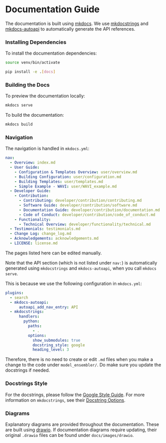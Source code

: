 # Documentation Guide

The documentation is built using [mkdocs](https://www.mkdocs.org/). We use [mkdocstrings](https://mkdocstrings.github.io/) and [mkdocs-autoapi](https://mkdocs-autoapi.readthedocs.io/en/latest/) to automatically generate the API references.

### Installing Dependencies
To install the documentation dependencies:

```bash
source venv/bin/activate

pip install -e .[docs]
```

### Building the Docs
To preview the documentation locally:
```bash
mkdocs serve
```

To build the documentation:
```bash
mkdocs build
```

### Navigation
The navigation is handled in `mkdocs.yml`:
```yaml
nav:
  - Overview: index.md
  - User Guide:
    - Configuration & Templates Overview: user/overview.md
    - Building Configuration: user/configuration.md
    - Building Templates: user/templates.md
    - Simple Example - WAVI: user/WAVI_example.md
  - Developer Guide:
    - Contribution:
      - Contributing: developer/contribution/contributing.md
      - Software Guide: developer/contribution/software.md
      - Documentation Guide: developer/contribution/documentation.md
      - Code of Conduct: developer/contribution/code_of_conduct.md
    - Functionality:
      - Technical Overview: developer/functionality/technical.md
  - Testimonials: testimonials.md
  - Change Log: change_log.md
  - Acknowledgements: acknowledgements.md
  - LICENSE: license.md
```
The pages listed here can be edited manually.

Note that the API section (which is not listed under `nav:`) is automatically generated using `mkdocstrings` and `mkdocs-autoapi`, when you call `mkdocs serve`.

This is because we use the following configuration in `mkdocs.yml`:
```yaml
plugins:
  - search
  - mkdocs-autoapi:
      autoapi_add_nav_entry: API
  - mkdocstrings:
      handlers:
        python:
          paths:
            - .
          options:
            show_submodules: true
            docstring_style: google
            heading_level: 3
```

Therefore, there is no need to create or edit `.md` files when you make a change to the code under `model_ensembler/`. Do make sure you update the docstrings if needed.

### Docstrings Style
For the docstrings, please follow the [Google Style Guide][1]. For more information on `mkdocstrings`, see their [Docstring Options][2].

### Diagrams
Explanatory diagrams are provided throughout the documentation. These are built using [drawio](https://www.drawio.com/).
If documentation diagrams require updating, their original `.drawio` files can be found under `docs/images/drawio`.

[1]: https://www.sphinx-doc.org/en/master/usage/extensions/example_google.html#example-google
[2]: https://mkdocstrings.github.io/python/usage/configuration/docstrings/
